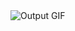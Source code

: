 <img src="https://github.com/talhachattha162/interview_project_products/raw/main/Output.gif" alt="Output GIF">
